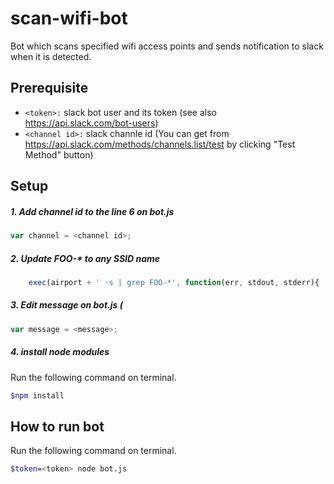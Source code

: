 # scan-wifi-bot
Bot which scans specified wifi access points and sends notification to slack when it is detected.

## Prerequisite
- `<token>:` slack bot user and its token (see also https://api.slack.com/bot-users)
- `<channel id>:` slack channle id (You can get from https://api.slack.com/methods/channels.list/test by clicking "Test Method" button)

## Setup
##### 1.  Add channel id to the line 6 on bot.js
```js
var channel = <channel id>;
```

##### 2. Update FOO-* to any SSID name
```js
    exec(airport + ' -s | grep FOO-*', function(err, stdout, stderr){
```

##### 3. Edit message on bot.js (
```js
var message = <message>;
```

##### 4. install node modules
Run the following command on terminal.
```bash
$npm install
```

## How to run bot
Run the following command on terminal.
```bash
$token=<token> node bot.js
```
